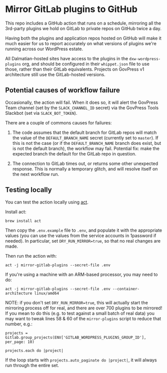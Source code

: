 # Mirror GitLab plugins to GitHub

This repo includes a GitHub action that runs on a schedule, mirroring all the 3rd-party plugins we hold on GitLab to private repos on GitHub twice a day.

Having both the plugins and application repos hosted on GitHub will make it much easier for us to report accurately on what versions of plugins we're running across our WordPress estate.

All Dalmatian-hosted sites have access to the plugins in the `dxw-wordpress-plugins` org, and should be configured in their `whippet.json` file to use those, rather than their GitLab equivalents. Projects on GovPress v1 architecture still use the GitLab-hosted versions.

## Potential causes of workflow failure

Occasionally, the action will fail. When it does so, it will alert the GovPress Team channel (set by the `SLACK_CHANNEL_ID` secret) via the GovPress Tools Slackbot (set via `SLACK_BOT_TOKEN`).

There are a couple of commons causes for failures:

1. The code assumes that the default branch for GitLab repos will match the value of the `DEFAULT_BRANCH_NAME` secret (currently set to `master`). If this is not the case (or if the `DEFAULT_BRANCH_NAME` branch does exist, but is not the default branch), the workflow may fail. Potential fix: make the expected branch the default for the GitLab repo in question.

1. The connection to GitLab times out, or returns some other unexpected response. This is normally a temporary glitch, and will resolve itself on the next workflow run.

## Testing locally

You can test the action locally using [act](https://github.com/nektos/act).

Install act:
```
brew install act
```

Then copy the `.env.example` file to `.env`, and populate it with the appropriate values (you can use the values from the service accounts in 1password if needed). In particular, set `DRY_RUN_MIRROR=true`, so that no real changes are made.

Then run the action with:

```
act -j mirror-gitlab-plugins --secret-file .env
```

If you're using a machine with an ARM-based processor, you may need to do:

```
act -j mirror-gitlab-plugins --secret-file .env --container-architecture linux/amd64
```

NOTE: if you don't set `DRY_RUN_MIRROR=true`, this will actually start the mirroring process off for real, and there are over 700 plugins to be mirrored! If you mean to do this (e.g. to test against a small batch of real data) you may want to tweak lines 58 & 60 of the `mirror-plugins` script to reduce that number, e.g.:

```
projects = Gitlab.group_projects(ENV['GITLAB_WORDPRESS_PLUGINS_GROUP_ID'], per_page: 10)

projects.each do |project|
```

If the loop starts with `projects.auto_paginate do |project|`, it will always run through the entire set.
